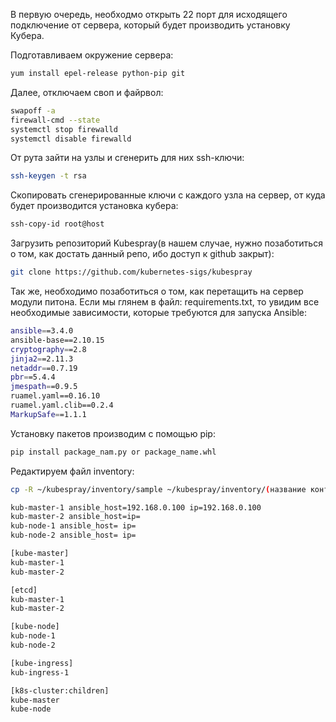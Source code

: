 В первую очередь, необходмо открыть 22 порт для исходящего подключение от сервера, который будет производить установку Кубера.

Подготавливаем окружение сервера:
```sh
yum install epel-release python-pip git
```

Далее, отключаем своп и файрвол:
```sh
swapoff -a 
firewall-cmd --state
systemctl stop firewalld
systemctl disable firewalld
```

От рута зайти на узлы и сгенерить для них ssh-ключи:
```sh
ssh-keygen -t rsa
```

Скопировать сгенерированные ключи с каждого узла на сервер, от куда будет производится установка кубера:
```sh
ssh-copy-id root@host
```

Загрузить репозиторий Kubespray(в нашем случае, нужно позаботиться о том, как достать данный репо, ибо доступ к github закрыт):
```sh
git clone https://github.com/kubernetes-sigs/kubespray
```

Так же, необходимо позаботиться о том, как перетащить на сервер модули питона.
Если мы глянем в файл: requirements.txt, то увидим все необходимые зависимости, которые требуются для запуска Ansible:
```sh
ansible==3.4.0
ansible-base==2.10.15
cryptography==2.8
jinja2==2.11.3
netaddr==0.7.19
pbr==5.4.4
jmespath==0.9.5
ruamel.yaml==0.16.10
ruamel.yaml.clib==0.2.4
MarkupSafe==1.1.1
```

Установку пакетов производим с помощью pip:
```sh
pip install package_nam.py or package_name.whl
```

Редактируем файл inventory:
```sh
cp -R ~/kubespray/inventory/sample ~/kubespray/inventory/(название контура)
```

```sh
kub-master-1 ansible_host=192.168.0.100 ip=192.168.0.100
kub-master-2 ansible_host=ip=
kub-node-1 ansible_host= ip=
kub-node-2 ansible_host= ip=

[kube-master]
kub-master-1
kub-master-2

[etcd]
kub-master-1
kub-master-2

[kube-node]
kub-node-1
kub-node-2

[kube-ingress]
kub-ingress-1

[k8s-cluster:children]
kube-master
kube-node
```
